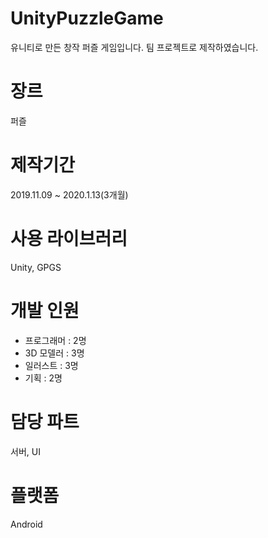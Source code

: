 # UnityPuzzleGame
유니티로 만든 창작 퍼즐 게임입니다.
팀 프로젝트로 제작하였습니다.
# 장르
퍼즐
# 제작기간
2019.11.09 ~ 2020.1.13(3개월)
# 사용 라이브러리
Unity, GPGS
# 개발 인원
- 프로그래머 : 2명
- 3D 모델러 : 3명
- 일러스트 : 3명
- 기획 : 2명
# 담당 파트
서버, UI
# 플랫폼
Android
